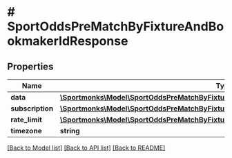 # # SportOddsPreMatchByFixtureAndBookmakerIdResponse

## Properties

Name | Type | Description | Notes
------------ | ------------- | ------------- | -------------
**data** | [**\Sportmonks\Model\SportOddsPreMatchByFixtureAndBookmakerIdResponseDataInner[]**](SportOddsPreMatchByFixtureAndBookmakerIdResponseDataInner.md) |  | [optional]
**subscription** | [**\Sportmonks\Model\SportOddsPreMatchByFixtureAndBookmakerIdResponseSubscriptionInner[]**](SportOddsPreMatchByFixtureAndBookmakerIdResponseSubscriptionInner.md) |  | [optional]
**rate_limit** | [**\Sportmonks\Model\SportOddsPreMatchByFixtureAndBookmakerIdResponseRateLimit**](SportOddsPreMatchByFixtureAndBookmakerIdResponseRateLimit.md) |  | [optional]
**timezone** | **string** |  | [optional]

[[Back to Model list]](../../README.md#models) [[Back to API list]](../../README.md#endpoints) [[Back to README]](../../README.md)
